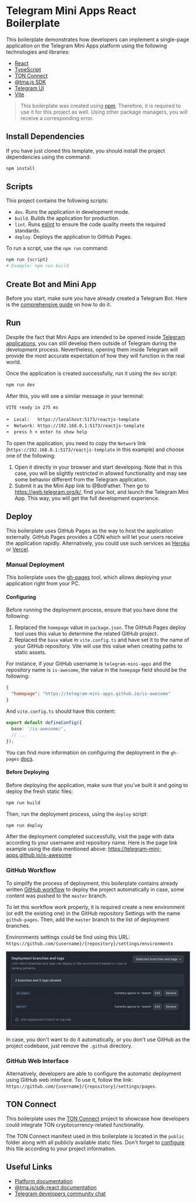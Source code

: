 # Telegram Mini Apps React Boilerplate

This boilerplate demonstrates how developers can implement a single-page application on the Telegram
Mini Apps platform using the following technologies and libraries:

- [React](https://react.dev/)
- [TypeScript](https://www.typescriptlang.org/)
- [TON Connect](https://docs.ton.org/develop/dapps/ton-connect/overview)
- [@tma.js SDK](https://docs.telegram-mini-apps.com/packages/tma-js-sdk)
- [Telegram UI](https://github.com/Telegram-Mini-Apps/TelegramUI)
- [Vite](https://vitejs.dev/)

> This boilerplate was created using [npm](https://www.npmjs.com/). Therefore, it is required to use
> it for this project as well. Using other package managers, you will receive a corresponding error.

## Install Dependencies

If you have just cloned this template, you should install the project dependencies using the
command:

```Bash
npm install
```

## Scripts

This project contains the following scripts:

- `dev`. Runs the application in development mode.
- `build`. Builds the application for production.
- `lint`. Runs [eslint](https://eslint.org/) to ensure the code quality meets the required
  standards.
- `deploy`. Deploys the application to GitHub Pages.

To run a script, use the `npm run` command:

```Bash
npm run {script}
# Example: npm run build
```

## Create Bot and Mini App

Before you start, make sure you have already created a Telegram Bot. Here is
the [comprehensive guide](https://docs.telegram-mini-apps.com/platform/creating-new-app) on how to
do it.

## Run

Despite the fact that Mini Apps are intended to be opened
inside [Telegram applications](https://docs.telegram-mini-apps.com/platform/about#supported-applications),
you can still develop them outside of Telegram during the development process. Nevertheless, opening
them inside Telegram will provide the most accurate expectation of how they will function in the
real world.

Once the application is created successfully, run it using the `dev` script:

```bash
npm run dev
```

After this, you will see a similar message in your terminal:

```bash
VITE ready in 275 ms

➜  Local:   https://localhost:5173/reactjs-template
➜  Network: https://192.168.0.1:5173/reactjs-template
➜  press h + enter to show help
```

To open the application, you need to copy the `Network`
link (`https://192.168.0.1:5173/reactjs-template` in this example) and choose one of the following:

1. Open it directly in your browser and start developing. Note that in this case, you will be
   slightly restricted in allowed functionality and may see some behavior different from the
   Telegram application.
2. Submit it as the Mini App link to @BotFather. Then go to https://web.telegram.org/k/, find your
   bot, and launch the Telegram Mini App. This way, you will get the full development experience.

## Deploy

This boilerplate uses GitHub Pages as the way to host the application externally. GitHub Pages
provides a CDN which will let your users receive the application rapidly. Alternatively, you could
use such services as [Heroku](https://www.heroku.com/) or [Vercel](https://vercel.com).

### Manual Deployment

This boilerplate uses the [gh-pages](https://www.npmjs.com/package/gh-pages) tool, which allows
deploying your application right from your PC.

#### Configuring

Before running the deployment process, ensure that you have done the following:

1. Replaced the `homepage` value in `package.json`. The GitHub Pages deploy tool uses this value to
   determine the related GitHub project.
2. Replaced the `base` value in `vite.config.ts` and have set it to the name of your GitHub
   repository. Vite will use this value when creating paths to static assets.

For instance, if your GitHub username is `telegram-mini-apps` and the repository name
is `is-awesome`, the value in the `homepage` field should be the following:

```json
{
  "homepage": "https://telegram-mini-apps.github.io/is-awesome"
}
```

And `vite.config.ts` should have this content:

```ts
export default defineConfig({
  base: '/is-awesome/',
  // ...
});
```

You can find more information on configuring the deployment in the `gh-pages`
[docs](https://github.com/tschaub/gh-pages?tab=readme-ov-file#github-pages-project-sites).

#### Before Deploying

Before deploying the application, make sure that you've built it and going to deploy the fresh
static files:

```bash
npm run build
```

Then, run the deployment process, using the `deploy` script:

```Bash
npm run deploy
```

After the deployment completed successfully, visit the page with data according to your
username and repository name. Here is the page link example using the data mentioned above:
https://telegram-mini-apps.github.io/is-awesome

### GitHub Workflow

To simplify the process of deployment, this boilerplate contains already
written [GitHub workflow](.github/workflows/github-pages-deploy.yml) to deploy the project
automatically in case, some content was pushed to the `master` branch.

To let this workflow work properly, it is required create a new environment (or edit the existing
one) in the GitHub repository Settings with the name `github-pages`. Then, add the `master` branch
to the list of deployment branches.

Environments settings could be find using this
URL: `https://github.com/{username}/{repository}/settings/environments`

![img.png](.github/deployment-branches.png)

In case, you don't want to do it automatically, or you don't use GitHub as the project codebase,
just remove the `.github` directory.

### GitHub Web Interface

Alternatively, developers are able to configure the automatic deployment using GitHub web interface.
To use it, follow the link: `https://github.com/{username}/{repository}/settings/pages`.

## TON Connect

This boilerplate uses the [TON Connect](https://docs.ton.org/develop/dapps/ton-connect/overview)
project to showcase how developers could integrate TON cryptocurrency-related functionality.

The TON Connect manifest used in this boilerplate is located in the `public` folder along with all
publicly available static files. Don't forget
to [configure](https://docs.ton.org/develop/dapps/ton-connect/manifest) this file according to your
project information.

## Useful Links

- [Platform documentation](https://docs.telegram-mini-apps.com/)
- [@tma.js/sdk-react documentation](https://docs.telegram-mini-apps.com/packages/tma-js-sdk-react)
- [Telegram developers community chat](https://t.me/devs)
